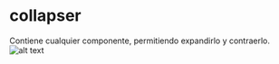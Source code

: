 # collapser
Contiene cualquier componente, permitiendo expandirlo y contraerlo.
![alt text](https://horacioaldotore.github.io/collapser/CollapserDemo.gif)
